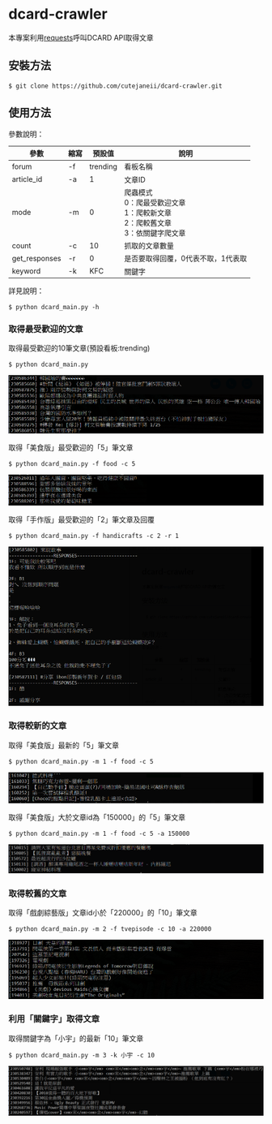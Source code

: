 # dcard-crawler

本專案利用[requests](https://github.com/requests/requests)呼叫DCARD API取得文章

## 安裝方法
<pre><code>$ git clone https://github.com/cutejaneii/dcard-crawler.git</code></pre>
## 使用方法
參數說明：

| 參數 | 縮寫 | 預設值 | 說明 | 
| ------ | ------ | ------ | ------ |
| forum | -f | trending | 看板名稱 |
| article_id | -a | 1 | 文章ID |
| mode | -m | 0 | 爬蟲模式<br> 0：爬最受歡迎文章<br>1：爬較新文章<br>2：爬較舊文章<br>3：依關鍵字爬文章 |
| count | -c | 10 | 抓取的文章數量 |
| get_responses | -r | 0 | 是否要取得回覆，0代表不取，1代表取 |
| keyword | -k | KFC | 關鍵字 |


詳見說明：
<pre><code>$ python dcard_main.py -h</code></pre>

### 取得最受歡迎的文章
取得最受歡迎的10筆文章(預設看板:trending)
<pre><code>$ python dcard_main.py</code></pre>

![image](https://github.com/cutejaneii/repo_imgs/blob/master/dcard-crawler/mode0_A.png)

取得「美食版」最受歡迎的「5」筆文章
<pre><code>$ python dcard_main.py -f food -c 5</code></pre>

![image](https://github.com/cutejaneii/repo_imgs/blob/master/dcard-crawler/mode0_B.png)

取得「手作版」最受歡迎的「2」筆文章及回覆
<pre><code>$ python dcard_main.py -f handicrafts -c 2 -r 1</code></pre>

![image](https://github.com/cutejaneii/dcard-crawler/blob/master/images/mode0_C.png)

### 取得較新的文章

取得「美食版」最新的「5」筆文章
<pre><code>$ python dcard_main.py -m 1 -f food -c 5</code></pre>

![image](https://github.com/cutejaneii/repo_imgs/blob/master/dcard-crawler/mode1_A.png)

取得「美食版」大於文章id為「150000」的「5」筆文章
<pre><code>$ python dcard_main.py -m 1 -f food -c 5 -a 150000</code></pre>

![image](https://github.com/cutejaneii/repo_imgs/blob/master/dcard-crawler/mode1_B.png)

### 取得較舊的文章
取得「戲劇綜藝版」文章id小於「220000」的「10」筆文章
<pre><code>$ python dcard_main.py -m 2 -f tvepisode -c 10 -a 220000</code></pre>
![image](https://github.com/cutejaneii/repo_imgs/blob/master/dcard-crawler/mode2_A.png)

### 利用「關鍵字」取得文章

取得關鍵字為「小宇」的最新「10」筆文章
<pre><code>$ python dcard_main.py -m 3 -k 小宇 -c 10</code></pre>
![image](https://github.com/cutejaneii/repo_imgs/blob/master/dcard-crawler/mode3_A.png)
